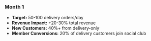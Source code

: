 ### Month 1
- **Target:** 50-100 delivery orders/day
- **Revenue Impact:** +20-30% total revenue
- **New Customers:** 40%+ from delivery-only
- **Member Conversions:** 20% of delivery customers join social club
